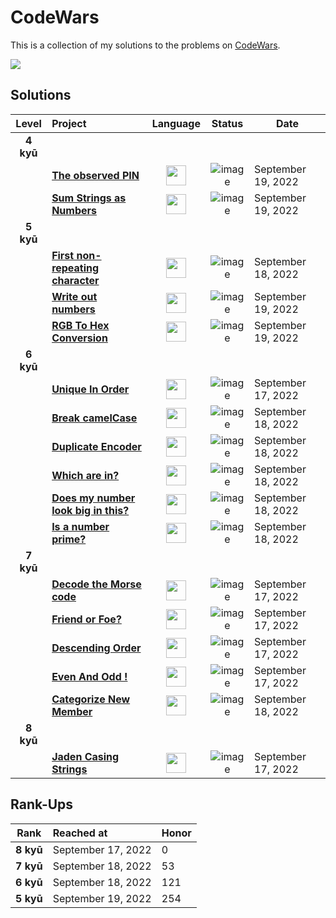 # CodeWars

This is a collection of my solutions to the problems on [CodeWars](https://www.codewars.com/users/abdeljalil-salhi/).

<img src="https://www.codewars.com/users/abdeljalil-salhi/badges/large" />

## Solutions

|   Level   | Project                                                                                   |                                                     Language                                                     |                                                     Status                                                      | Date               |
| :-------: | :---------------------------------------------------------------------------------------- | :--------------------------------------------------------------------------------------------------------------: | :-------------------------------------------------------------------------------------------------------------: | ------------------ |
| **4 kyū** |
|           | [**The observed PIN**](/4kyu_the_observed_pin/solution.js)                                | <img height=32 src="https://uploads-ssl.webflow.com/62038ffc9cd2db4558e3c7b7/6242e5dd4337267623f1e7a5_js.svg" /> | ![image](https://user-images.githubusercontent.com/65598953/191038119-affa4b66-2bec-41cf-8414-6402fdb87bc9.png) | September 19, 2022 |
|           | [**Sum Strings as Numbers**](/4kyu_sum_strings_as_numbers/solution.js)                    | <img height=32 src="https://uploads-ssl.webflow.com/62038ffc9cd2db4558e3c7b7/6242e5dd4337267623f1e7a5_js.svg" /> | ![image](https://user-images.githubusercontent.com/65598953/191038119-affa4b66-2bec-41cf-8414-6402fdb87bc9.png) | September 19, 2022 |
| **5 kyū** |
|           | [**First non-repeating character**](/5kyu_first_non_repeating_character/solution.js)      | <img height=32 src="https://uploads-ssl.webflow.com/62038ffc9cd2db4558e3c7b7/6242e5dd4337267623f1e7a5_js.svg" /> | ![image](https://user-images.githubusercontent.com/65598953/191038119-affa4b66-2bec-41cf-8414-6402fdb87bc9.png) | September 18, 2022 |
|           | [**Write out numbers**](/5kyu_write_out_numbers/solution.js)                              | <img height=32 src="https://uploads-ssl.webflow.com/62038ffc9cd2db4558e3c7b7/6242e5dd4337267623f1e7a5_js.svg" /> | ![image](https://user-images.githubusercontent.com/65598953/191038119-affa4b66-2bec-41cf-8414-6402fdb87bc9.png) | September 19, 2022 |
|           | [**RGB To Hex Conversion**](/5kyu_rgb_to_hex_conversion/solution.js)                      | <img height=32 src="https://uploads-ssl.webflow.com/62038ffc9cd2db4558e3c7b7/6242e5dd4337267623f1e7a5_js.svg" /> | ![image](https://user-images.githubusercontent.com/65598953/191038119-affa4b66-2bec-41cf-8414-6402fdb87bc9.png) | September 19, 2022 |
| **6 kyū** |
|           | [**Unique In Order**](/6kyu_unique_in_order/solution.js)                                  | <img height=32 src="https://uploads-ssl.webflow.com/62038ffc9cd2db4558e3c7b7/6242e5dd4337267623f1e7a5_js.svg" /> | ![image](https://user-images.githubusercontent.com/65598953/191038119-affa4b66-2bec-41cf-8414-6402fdb87bc9.png) | September 17, 2022 |
|           | [**Break camelCase**](/6kyu_break_camelcase/solution.js)                                  | <img height=32 src="https://uploads-ssl.webflow.com/62038ffc9cd2db4558e3c7b7/6242e5dd4337267623f1e7a5_js.svg" /> | ![image](https://user-images.githubusercontent.com/65598953/191038119-affa4b66-2bec-41cf-8414-6402fdb87bc9.png) | September 18, 2022 |
|           | [**Duplicate Encoder**](/6kyu_duplicate_encoder/solution.js)                              | <img height=32 src="https://uploads-ssl.webflow.com/62038ffc9cd2db4558e3c7b7/6242e5dd4337267623f1e7a5_js.svg" /> | ![image](https://user-images.githubusercontent.com/65598953/191038119-affa4b66-2bec-41cf-8414-6402fdb87bc9.png) | September 18, 2022 |
|           | [**Which are in?**](/6kyu_which_are_in/solution.js)                                       | <img height=32 src="https://uploads-ssl.webflow.com/62038ffc9cd2db4558e3c7b7/6242e5dd4337267623f1e7a5_js.svg" /> | ![image](https://user-images.githubusercontent.com/65598953/191038119-affa4b66-2bec-41cf-8414-6402fdb87bc9.png) | September 18, 2022 |
|           | [**Does my number look big in this?**](/6kyu_does_my_number_look_big_in_this/solution.ts) |                  <img height=32 src="https://cdn-icons-png.flaticon.com/512/919/919832.png" />                   | ![image](https://user-images.githubusercontent.com/65598953/191038119-affa4b66-2bec-41cf-8414-6402fdb87bc9.png) | September 18, 2022 |
|           | [**Is a number prime?**](/6kyu_is_a_number_prime/solution.js)                             | <img height=32 src="https://uploads-ssl.webflow.com/62038ffc9cd2db4558e3c7b7/6242e5dd4337267623f1e7a5_js.svg" /> | ![image](https://user-images.githubusercontent.com/65598953/191038119-affa4b66-2bec-41cf-8414-6402fdb87bc9.png) | September 18, 2022 |
| **7 kyū** |
|           | [**Decode the Morse code**](/7kyu_decode_the_morse_code/solution.js)                      | <img height=32 src="https://uploads-ssl.webflow.com/62038ffc9cd2db4558e3c7b7/6242e5dd4337267623f1e7a5_js.svg" /> | ![image](https://user-images.githubusercontent.com/65598953/191038119-affa4b66-2bec-41cf-8414-6402fdb87bc9.png) | September 17, 2022 |
|           | [**Friend or Foe?**](/7kyu_friend_or_foe/solution.js)                                     | <img height=32 src="https://uploads-ssl.webflow.com/62038ffc9cd2db4558e3c7b7/6242e5dd4337267623f1e7a5_js.svg" /> | ![image](https://user-images.githubusercontent.com/65598953/191038119-affa4b66-2bec-41cf-8414-6402fdb87bc9.png) | September 17, 2022 |
|           | [**Descending Order**](/7kyu_descending_order/solution.js)                                | <img height=32 src="https://uploads-ssl.webflow.com/62038ffc9cd2db4558e3c7b7/6242e5dd4337267623f1e7a5_js.svg" /> | ![image](https://user-images.githubusercontent.com/65598953/191038119-affa4b66-2bec-41cf-8414-6402fdb87bc9.png) | September 17, 2022 |
|           | [**Even And Odd !**](/7kyu_even_and_odd/solution.js)                                      | <img height=32 src="https://uploads-ssl.webflow.com/62038ffc9cd2db4558e3c7b7/6242e5dd4337267623f1e7a5_js.svg" /> | ![image](https://user-images.githubusercontent.com/65598953/191038119-affa4b66-2bec-41cf-8414-6402fdb87bc9.png) | September 17, 2022 |
|           | [**Categorize New Member**](/7kyu_categorize_new_member/solution.js)                      | <img height=32 src="https://uploads-ssl.webflow.com/62038ffc9cd2db4558e3c7b7/6242e5dd4337267623f1e7a5_js.svg" /> | ![image](https://user-images.githubusercontent.com/65598953/191038119-affa4b66-2bec-41cf-8414-6402fdb87bc9.png) | September 18, 2022 |
| **8 kyū** |
|           | [**Jaden Casing Strings**](/8kyu_jaden_casing_strings/solution.js)                        | <img height=32 src="https://uploads-ssl.webflow.com/62038ffc9cd2db4558e3c7b7/6242e5dd4337267623f1e7a5_js.svg" /> | ![image](https://user-images.githubusercontent.com/65598953/191038119-affa4b66-2bec-41cf-8414-6402fdb87bc9.png) | September 17, 2022 |

## Rank-Ups

|   Rank    | Reached at         | Honor |
| :-------: | :----------------- | ----- |
| **8 kyū** | September 17, 2022 | 0     |
| **7 kyū** | September 18, 2022 | 53    |
| **6 kyū** | September 18, 2022 | 121   |
| **5 kyū** | September 19, 2022 | 254   |
